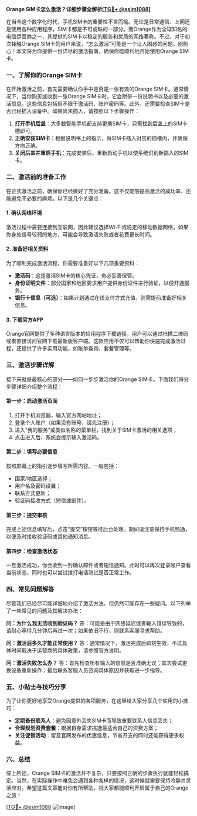 **Orange SIM卡怎么激活？详细步骤全解析[[TG💪+ @esim1088](https://t.me/s/esim1088)]**

在当今这个数字化时代，手机SIM卡的重要性不言而喻。无论是日常通信、上网还是使用各种应用程序，SIM卡都是不可或缺的一部分。而Orange作为全球知名的电信运营商之一，其提供的SIM卡以稳定的服务和优质的网络著称。不过，对于初次接触Orange SIM卡的用户来说，“怎么激活”可能是一个让人困惑的问题。别担心！本文将为你提供一份详尽的激活指南，确保你能顺利地开始使用Orange SIM卡。

### 一、了解你的Orange SIM卡

在开始激活之前，首先需要确认你手中是否是一张有效的Orange SIM卡。通常情况下，当你购买或收到一张Orange SIM卡时，它会附带一份说明书以及必要的激活信息。这些信息包括但不限于激活码、账户密码等。此外，还需要检查SIM卡是否已经插入设备中。如果尚未插入，请按照以下步骤操作：

1. **打开手机后盖**：大多数智能手机都支持更换SIM卡，只需找到后盖上的SIM卡槽即可。
2. **正确安装SIM卡**：根据说明书上的指示，将SIM卡插入对应的插槽内，并确保方向正确。
3. **关闭后盖并重启手机**：完成安装后，重新启动手机以使系统识别新插入的SIM卡。

### 二、激活前的准备工作

在正式激活之前，确保你已经做好了充分准备。这不仅能够提高激活的成功率，还能避免不必要的麻烦。以下是几个关键点：

#### 1. 确认网络环境
激活过程中需要连接到互联网，因此建议选择Wi-Fi或稳定的移动数据网络。如果你身处信号较弱的地方，可能会导致激活失败或者花费更长时间。

#### 2. 准备好相关资料
为了顺利完成激活流程，你需要准备好以下几项重要资料：
   - **激活码**：这是激活SIM卡的核心凭证，务必妥善保管。
   - **身份证明文件**：部分国家和地区要求用户提供身份证件进行验证，以便开通服务。
   - **银行卡信息（可选）**：如果计划通过在线支付方式充值，则需提前准备好相关信息。

#### 3. 下载官方APP
Orange官网提供了多种语言版本的应用程序下载链接，用户可以通过扫描二维码或者直接访问官网下载最新版客户端。这款应用不仅可以帮助你快速完成激活过程，还提供了许多实用功能，如账单查询、套餐管理等。

### 三、激活步骤详解

接下来就是最核心的部分——如何一步步激活你的Orange SIM卡。下面我们将分步骤详细介绍整个流程：

#### 第一步：启动激活页面
1. 打开手机浏览器，输入官方网站地址；
2. 登录个人账户（如果没有账号，请先注册）；
3. 进入“我的服务”或类似名称的菜单栏，找到关于SIM卡激活的相关选项；
4. 点击进入后，系统会提示输入激活码。

#### 第二步：填写必要信息
按照屏幕上的指引逐步填写所需内容。一般包括：
   - 国家/地区选择；
   - 用户名及密码设置；
   - 联系方式更新；
   - 验证码接收方式（短信或邮件）。

#### 第三步：提交审核
完成上述信息填写后，点击“提交”按钮等待后台处理。期间请注意保持手机畅通，以便及时接收验证码或其他通知消息。

#### 第四步：检查激活状态
一旦激活成功，你会收到一封确认邮件或者短信通知。此时可以再次登录账户查看当前状态，同时也可以尝试拨打电话测试是否正常工作。

### 四、常见问题解答

尽管我们已经尽可能详细地介绍了激活方法，但仍然可能存在一些疑问。以下列举了一些常见的问题及其解决办法：

**问：为什么我无法收到验证码？**
答：可能是由于网络延迟或者输入错误导致的，请耐心等待几分钟后再试一次；如果依旧不行，则联系客服寻求帮助。

**问：激活后多久才能正常使用？**
答：通常情况下，激活完成后即刻生效，不过具体时间取决于运营商的具体政策，请参照官方说明。

**问：激活失败怎么办？**
答：首先检查所有输入的信息是否准确无误；其次尝试更换设备重新操作；最后联系客服人员咨询具体原因并获取进一步指导。

### 五、小贴士与技巧分享

为了让你更好地享受Orange提供的各项服务，在这里给大家分享几个实用的小技巧：

- **定期备份联系人**：避免因意外丢失SIM卡而导致重要联系人信息丢失；
- **合理规划资费套餐**：根据自身需求挑选最适合自己的资费方案；
- **关注促销活动**：留意官网发布的优惠信息，节省开支的同时还能获得更多权益。

### 六、总结

综上所述，Orange SIM卡的激活并不复杂，只要按照正确的步骤执行就能轻松搞定。当然，在实际操作中难免会遇到各种各样的情况，这时候就需要保持冷静并灵活应对。希望这篇文章能对你有所帮助，祝大家都能顺利开启属于自己的Orange之旅！

[[TG💪+ @esim1088](https://t.me/s/esim1088) ![Image](https://i.postimg.cc/4NQfJmqS/Snipaste-2025-05-13-00-14-12.png)]
